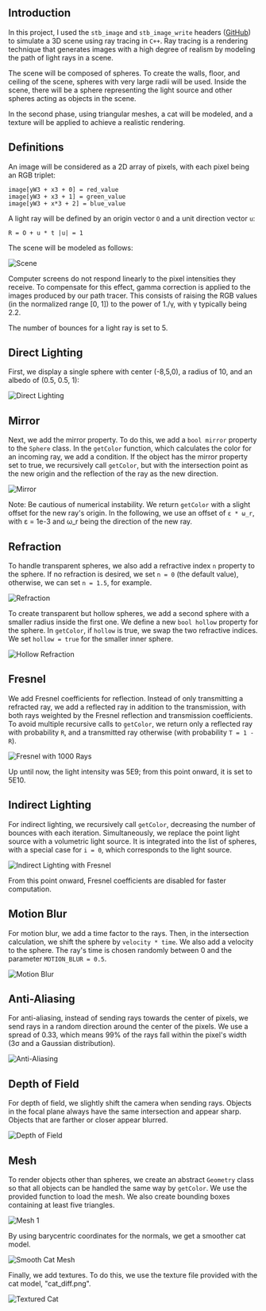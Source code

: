 ## Introduction

In this project, I used the `stb_image` and `stb_image_write` headers ([GitHub](https://github.com/nothings/stb)) to simulate a 3D scene using ray tracing in `C++`. Ray tracing is a rendering technique that generates images with a high degree of realism by modeling the path of light rays in a scene.

The scene will be composed of spheres. To create the walls, floor, and ceiling of the scene, spheres with very large radii will be used. Inside the scene, there will be a sphere representing the light source and other spheres acting as objects in the scene.

In the second phase, using triangular meshes, a cat will be modeled, and a texture will be applied to achieve a realistic rendering.

## Definitions

An image will be considered as a 2D array of pixels, with each pixel being an RGB triplet:


```
image[yW3 + x3 + 0] = red_value 
image[yW3 + x3 + 1] = green_value 
image[yW3 + x*3 + 2] = blue_value
```


A light ray will be defined by an origin vector `O` and a unit direction vector `u`:

```R = O + u * t |u| = 1```


The scene will be modeled as follows:

![Scene](images/schema_scene.png)

Computer screens do not respond linearly to the pixel intensities they receive. To compensate for this effect, gamma correction is applied to the images produced by our path tracer. This consists of raising the RGB values (in the normalized range [0, 1]) to the power of 1./γ, with γ typically being 2.2.

The number of bounces for a light ray is set to 5.

## Direct Lighting

First, we display a single sphere with center (-8,5,0), a radius of 10, and an albedo of (0.5, 0.5, 1):

![Direct Lighting](images/eclairage_direct.png)

## Mirror

Next, we add the mirror property. To do this, we add a `bool mirror` property to the `Sphere` class. In the `getColor` function, which calculates the color for an incoming ray, we add a condition. If the object has the mirror property set to true, we recursively call `getColor`, but with the intersection point as the new origin and the reflection of the ray as the new direction.

![Mirror](images/miroir.png)

Note: Be cautious of numerical instability. We return `getColor` with a slight offset for the new ray's origin. In the following, we use an offset of `ε * ω_r`, with ε = 1e-3 and ω_r being the direction of the new ray.

## Refraction

To handle transparent spheres, we also add a refractive index `n` property to the sphere. If no refraction is desired, we set `n = 0` (the default value), otherwise, we can set `n = 1.5`, for example.

![Refraction](images/refraction.png)

To create transparent but hollow spheres, we add a second sphere with a smaller radius inside the first one. We define a new `bool hollow` property for the sphere. In `getColor`, if `hollow` is true, we swap the two refractive indices. We set `hollow = true` for the smaller inner sphere.

![Hollow Refraction](images/refraction_creuse.png)

## Fresnel

We add Fresnel coefficients for reflection. Instead of only transmitting a refracted ray, we add a reflected ray in addition to the transmission, with both rays weighted by the Fresnel reflection and transmission coefficients. To avoid multiple recursive calls to `getColor`, we return only a reflected ray with probability `R`, and a transmitted ray otherwise (with probability `T = 1 - R`).

![Fresnel with 1000 Rays](images/fresnel.png)

Up until now, the light intensity was 5E9; from this point onward, it is set to 5E10.

## Indirect Lighting

For indirect lighting, we recursively call `getColor`, decreasing the number of bounces with each iteration. Simultaneously, we replace the point light source with a volumetric light source. It is integrated into the list of spheres, with a special case for `i = 0`, which corresponds to the light source.

![Indirect Lighting with Fresnel](images/fresnel_et_indirect.png)

From this point onward, Fresnel coefficients are disabled for faster computation.

## Motion Blur

For motion blur, we add a time factor to the rays. Then, in the intersection calculation, we shift the sphere by `velocity * time`. We also add a velocity to the sphere. The ray's time is chosen randomly between 0 and the parameter `MOTION_BLUR = 0.5`.

![Motion Blur](images/motion_blur.png)

## Anti-Aliasing

For anti-aliasing, instead of sending rays towards the center of pixels, we send rays in a random direction around the center of the pixels. We use a spread of 0.33, which means 99% of the rays fall within the pixel's width (3σ and a Gaussian distribution).

![Anti-Aliasing](images/apres_aa.png)

## Depth of Field

For depth of field, we slightly shift the camera when sending rays. Objects in the focal plane always have the same intersection and appear sharp. Objects that are farther or closer appear blurred.

![Depth of Field](images/DOF.png)

## Mesh

To render objects other than spheres, we create an abstract `Geometry` class so that all objects can be handled the same way by `getColor`. We use the provided function to load the mesh. We also create bounding boxes containing at least five triangles.

![Mesh 1](images/mesh_1.png)

By using barycentric coordinates for the normals, we get a smoother cat model.

![Smooth Cat Mesh](images/mesh_2.png)

Finally, we add textures. To do this, we use the texture file provided with the cat model, "cat_diff.png".

![Textured Cat](images/texture.png)
